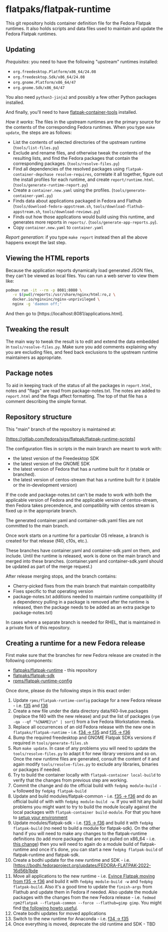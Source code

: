 # flatpaks/flatpak-runtime

This git repository holds container definition file for the Fedora Flatpak runtimes.
It also holds scripts and data files used to maintain and update the Fedora Flatpak runtimes.

## Updating

*Prequisites*: you need to have the following "upstream" runtimes installed:

* `org.freedesktop.Platform/x86_64/24.08`
* `org.freedesktop.Sdk/x86_64/24.08`
* `org.gnome.Platform/x86_64/47`
* `org.gnome.Sdk/x86_64/47`

You also need `python3-jinja2` and possibly a few other Python
packages installed.

And finally, you'll need to have
[flatpak-container-tools](https://gitlab.com/flatpak-container/flatpak-container-tools) installed.

*How it works*: The files in the upstream runtimes are the primary source for the contents
of the corresponding Fedora runtimes. When you type `make update`, the
steps are as follows:

* List the contents of selected directories of the upstream runtime
  (`tools/list-files.py`)
* Exclude and rename files, and otherwise tweak the contents of the
  resulting lists, and find the Fedora packages that contain the
  corresponding packages. (`tools/resolve-files.py`)
* Find all dependencies of the resolved packages using `flatpak-container-depchase resolve-requires`,
  correlate it all together, figure out the install profiles for each runtime,
  and create `report/runtime.html`. (`tools/generate-runtime-report.py`)
* Create a `container.new.yaml` using the profiles. (`tools/generate-container-yaml.py`)
* Finds data about applications packaged in Fedora and Flathub
  (`tools/download-fedora-appstream.sh`, `tools/download-flathub-appstream.sh`,
  `tools/download-reviews.py`)
* Finds out how those applications would build using this runtime, and generates more reports
  in `reports/`. (`tools/generate-app-reports.py`).
* Copy `container.new.yaml` to `container.yaml`

*Report generation*: if you type `make report` instead then all the above happens
except the last step.

## Viewing the HTML reports

Because the application reports dynamically load generated JSON files, they can't
be viewed as local files. You can run a web server to view them like:

``` sh
podman run -it --rm -p 8081:8080 \
   -v $(pwd)/reports:/usr/share/nginx/html:ro,z \
   docker.io/nginxinc/nginx-unprivileged \
   nginx -g 'daemon off;'
```

And then go to [https://localhost:8081/applications.html].

## Tweaking the result

The main way to tweak the result is to edit and extend the data embedded in
`tools/resolve-files.py`. Make sure you add comments explaining why you are
excluding files, and feed back exclusions to the upstream runtime maintainers
as appropriate.

## Package notes

To aid in keeping track of the status of all the packages in
`report.html`, notes and "flags" are read from package-notes.txt. The
notes are added to `report.html` and the flags affect formatting. The
top of that file has a comment describing the simple format.

## Repository structure

This "main" branch of the repository is maintained at:

  [https://gitlab.com/fedora/sigs/flatpak/flatpak-runtime-scripts]

The configuration files in scripts in the main branch are meant to work
with:

* the latest version of the Freedesktop SDK
* the latest version of the GNOME SDK
* the latest version of Fedora that has a runtime built for it
  (stable or branched).
* the latest version of centos-stream that has a runtime built for it
  (stable or the in-development version)

If the code and package-notes.txt can't be made to work with both
the applicable version of Fedora and the applicable version of
centos-stream, then Fedora takes precendence, and compatibility with
centos stream is fixed up in the appropriate branch.

The generated container.yaml and container-sdk.yaml files are not
committed to the main branch.

Once work starts on a runtime for a particular OS release, a branch
is created for that release (f40, c10s, etc.).

These branches have container.yaml and container-sdk.yaml on them, and
include. Until the runtime is released, work is done on the main
branch and merged into these branches. (container.yaml and
container-sdk.yaml should be updated as part of the merge request.)

After release merging stops, and the branch contains:

* Cherry-picked fixes from the main branch that maintain compatibility
* Fixes specific to that operating version
* package-notes.txt additions needed to maintain runtime compatibility
  (if a dependency pulling in a package is removed after the runtime is
  released, then the package needs to be added as an extra packge
  to package-notes.txt)

In cases where a separate branch is needed for RHEL, that is maintained
in a private fork of this repository.

## Creating a runtime for a new Fedora release

First make sure that the branches for new Fedora release are created in the
following components:

* [flatpaks/flatpak-runtime](https://src.fedoraproject.org/flatpaks/flatpak-runtime/branches) - this repository
* [flatpaks/flatpak-sdk](https://src.fedoraproject.org/flatpaks/flatpak-sdk/branches)
* [rpms/flatpak-runtime-config](https://src.fedoraproject.org/rpms/flatpak-runtime-config)

Once done, please do the following steps in this exact order:

1. Update `rpms/flatpak-runtime-config` package for a new Fedora release - i.e. [f35](https://src.fedoraproject.org/rpms/flatpak-runtime-config/c/c070b580e4ed7b200bcd26e6e055c2a2848c4962) and [f36](https://src.fedoraproject.org/rpms/flatpak-runtime-config/c/41b65b28446c382c193b4e2ff6d330e7b0f0b26b)
1. Create a new file under the data directory data/f40-live.packages (replace
   the f40 with the new release) and put the list of packages
   (`rpm -qa --qf "%{NAME}\n" | sort`) from a live Fedora Workstation media.
1. Replace all occurrences of an old Fedora release with the new one in `flatpaks/flatpak-runtime` - i.e. [f34 -> f35](https://src.fedoraproject.org/modules/flatpak-runtime/c/76972d6a76390f21e4e70fd960773e597d810de3) and [f35 -> f36](https://src.fedoraproject.org/modules/flatpak-runtime/c/ff05f48642694c1aaf70df1fdc0a5a6d8fb30939)
1. Bump the required freedesktop and GNOME Flatpak SDKs versions if required in
   `tools/generate-files.sh`
1. Run `make update`. In case of any problems you will need to update the
   `tools/resolve-files.py` to adapt it for new library versions and so on.
   Once the new runtime files are generated, consult the content of it and again
   modify `tools/resolve-files.py` to exclude any libraries, binaries or packages
   if needed.
1. Try to build the container locally with `flatpak-container local-build`
   to verify that the changes from previous step are working.
1. Commit the change and do the official build with `fedpkg module-build -w`
   followed by `fedpkg flatpak-build`
1. Update and build modules/flatpak-common - i.e. [f35 -> f36](https://src.fedoraproject.org/modules/flatpak-common/c/17aeabbc448e3805a85e2c9313d40c608bc2611b?branch=f36)
    and do an official build of with with `fedpkg module-build -w`. If you will
    hit any build problems you might want to try to build the module locally
    against the local packages with `flatpak-container build-module`. For that you
    have to [setup your environment](https://docs.fedoraproject.org/en-US/flatpak/troubleshooting/#_rebuilding_a_module_against_a_local_component)
1. Update modules/flatpak-sdk - i.e. [f35 -> f36](https://src.fedoraproject.org/modules/flatpak-sdk/c/83742941dc2b7e5c0cad78cb25c3ed9cc1b17d1a?branch=f36)
    and build it with `fedpkg flatpak-build` (no need to build a module for
    flatpak-sdk). On the other hand if you will need to make any changes to the
    flatpak-runtime definitions (to add more packages that are not pulled on
    x86_64 - i.e. [this change](https://src.fedoraproject.org/modules/flatpak-runtime/c/4737e749c62b19daf07366444517be9b98ff7ac9?branch=f36))
    then you will need to again do a module build of flatpak-runtime and once
    it's done, you can start a new `fedpkg flatpak-build` of flatpak-runtime
    and flatpak-sdk.
1. Create a bodhi update for the new runtime and SDK - i.e. [https://bodhi.fedoraproject.org/updates/FEDORA-FLATPAK-2022-16d56b1bde
1. Move all applications to the new runtime - i.e. [Evince Flatpak moving from f35 -> f36](https://src.fedoraproject.org/flatpaks/evince/c/7fccbf4bb8cea2d258226dfbe490327c59a44564?branch=stable)
    and build it with `fedpkg module-build -w` and `fedpkg flatpak-build`. Also
    it's a good time to update the `finish-args` from Flathub and update them
    in Fedora if needed. Also update the module packages with the changes from the new Fedora release - i.e. `fedmod rpm2flatpak --flatpak-common --force --flathub=gimp gimp`.
    You might find [the following howto useful](https://docs.fedoraproject.org/en-US/flatpak/tutorial/#_creating_application_yaml_and_container_yaml).
1. Create bodhi updates for moved applications
1. Switch to the new runtime for Anaconda - i.e. [f34 -> f35](https://pagure.io/pungi-fedora/c/d2e477b48368599834d6ec4adcc79f7115d98627?branch=main)
1. Once everything is moved, deprecate the old runtime and SDK - TBD
